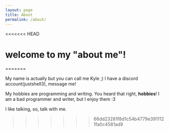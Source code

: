 ```yaml
---
layout: page
title: About
permalink: /about/
---
```

<<<<<<< HEAD
# welcome to my "about me"!
=======

My name is actually but you can call me Kyle ;)
I have a discord account(justshell3), message me!

My hobbies are programming and writing. You heard that right, **hobbies**! I am a bad programmer and
writer, but I enjoy them :3

I like talking, so, talk with me.
>>>>>>> 66dd23281f8d1c54b4779e3911121fa0c4581ad9
